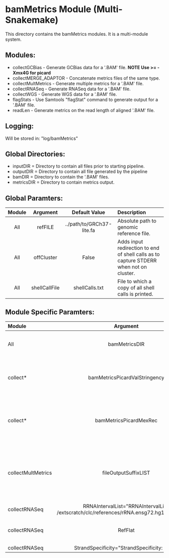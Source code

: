 # bamMetrics Module (Multi-Snakemake)
This directory contains the bamMetrics modules. It is a multi-module system. 

## Modules:
* collectGCBias - Generate GCBias data for a '.BAM' file. **NOTE Use >= -Xmx4G for picard**
* collectMERGE_ADAPTOR - Concatenate metrics files of the same type. 
* collectMultMetrics - Generate multiple metrics for a '.BAM' file.
* collectRNASeq - Generate RNASeq data for a '.BAM' file.
* collectWGS - Generate WGS data for a '.BAM' file.
* flagStats - Use Samtools "flagStat" command to generate output for a '.BAM' file.
* readLen - Generate metrics on the read length of aligned '.BAM' file. 

## Logging:
Will be stored in: "log/bamMetrics"

## Global Directories:
* inputDIR = Directory to contain all files prior to starting pipeline.
* outputDIR = Directory to contain all file generated by the pipeline
* bamDIR = Directory to contain the '.BAM' files.
* metricsDIR = Directory to contain metrics output.

## Global Paramters:
Module | Argument | Default Value | Description
:--------: | :--------: | :--------: | :--------
All | refFILE | ../path/to/GRCh37-lite.fa | Absolute path to genomic reference file.
All | offCluster | False | Adds input redirection to end of shell calls as to capture STDERR when not on cluster.
All | shellCallFile | shellCalls.txt | File to which a copy of all shell calls is printed.

## Module Specific Paramters:
Module | Argument | Default Value | Description
:--------- | :--------: | :--------: | :--------
All | bamMetricsDIR | bamMetrics | Directory to store bamMetrics log files.
collect* | bamMetricsPicardValStringency | VALIDATION_STRINGENCY=LENIENT | Validation stringency for all SAM files read by this program.
collect* | bamMetricsPicardMexRec | MAX_RECORDS_IN_RAM=5000000 | Specify the number of records stored in RAM before spilling to disk.
 collectMultMetrics | fileOutputSuffixLIST | ['alignment_summary_metrics', 'base_distribution_by_cycle_metrics', 'base_distribution_by_cycle.pdf', 'insert_size_histogram.pdf', 'insert_size_metrics', 'quality_by_cycle_metrics', 'quality_by_cycle.pdf', 'quality_distribution_metrics', 'quality_distribution.pdf'] | Used to generate the list of output files produced by this submodule.
collectRNASeq | RRNAIntervalList="RRNAIntervalList: /extscratch/clc/references/rRNA.ensg72.hg19.interval_list | Absolute path to the interval list.
collectRNASeq | RefFlat | /extscratch/clc/references/refseq.hg19.refFlat | Aboslute path to the reference flat.
collectRNASeq | StrandSpecificity="StrandSpecificity: NONE | For strand-specific library prep.

